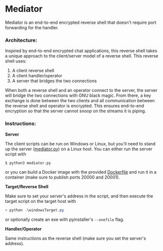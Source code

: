 # Mediator

Mediator is an end-to-end encrypted reverse shell that doesn't require port forwarding for the handler.

### Architecture:

Inspired by end-to-end encrypted chat applications, this reverse shell takes a unique approach to the client/server model of a reverse shell. This reverse shell uses:

1. A client reverse shell
2. A client handler/operator
3. A server that bridges the two connections

When both a reverse shell and an operator connect to the server, the server will bridge the two connections with GNU black magic. From there, a key exchange is done between the two clients and all communication between the reverse shell and operator is encrypted. This ensures end-to-end encryption so that the server cannot snoop on the streams it is piping.

### Instructions:

**Server**

The client scripts can be run on Windows or Linux, but you'll need to stand up the server ([mediator.py](mediator.py)) on a Linux host. You can either run the server script with

```bash
$ python3 mediator.py
```

or you can build a Docker image with the provided [Dockerfile](Dockerfile) and run it in a container (make sure to publish ports 20000 and 20001).

**Target/Reverse Shell**

Make sure to set your server's address in the script, and then execute the target script on the target host with

```powershell
> python .\windowsTarget.py
```

or optionally create an exe with pyinstaller's `--onefile` flag.

**Handler/Operator**

Same instructions as the reverse shell (make sure you set the server's address).

